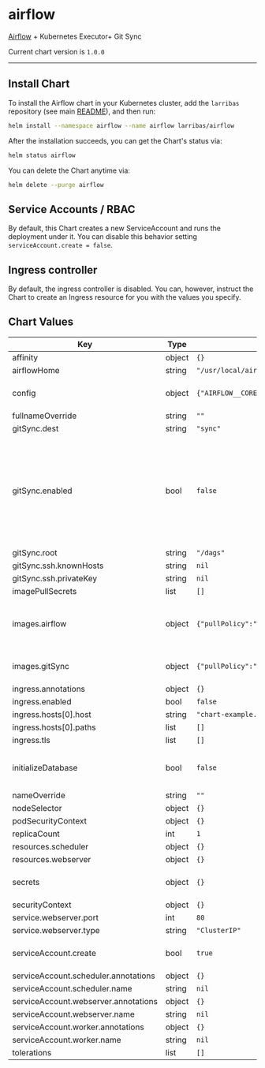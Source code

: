airflow
=======

[Airflow](https://airflow.apache.org/) + Kubernetes Executor+ Git Sync


Current chart version is `1.0.0`

---

## Install Chart

To install the Airflow chart in your Kubernetes cluster, add the `larribas` repository (see main [README](../README.md)), and then run:

```bash
helm install --namespace airflow --name airflow larribas/airflow
```


After the installation succeeds, you can get the Chart's status via:

```bash
helm status airflow
```


You can delete the Chart anytime via:

```bash
helm delete --purge airflow
```


## Service Accounts / RBAC

By default, this Chart creates a new ServiceAccount and runs the deployment under it. You can disable this behavior setting `serviceAccount.create = false`.


## Ingress controller

By default, the ingress controller is disabled. You can, however, instruct the Chart to create an Ingress resource for you with the values you specify.


## Chart Values

| Key | Type | Default | Description |
|-----|------|---------|-------------|
| affinity | object | `{}` |  |
| airflowHome | string | `"/usr/local/airflow"` | Used for mount paths |
| config | object | `{"AIRFLOW__CORE__COLORED_CONSOLE_LOG":"false","AIRFLOW__CORE__ENABLE_XCOM_PICKLING":"false","AIRFLOW__CORE__LOAD_EXAMPLES":"true","AIRFLOW__WEBSERVER__ENABLE_PROXY_FIX":"true"}` | Map of environment variables to inject via envFrom/configMapRef |
| fullnameOverride | string | `""` |  |
| gitSync.dest | string | `"sync"` |  |
| gitSync.enabled | bool | `false` | Whether or not to use a Git repository as the source of truth for the DAGs available to Airflow. When enabled, you need to specify some of the environment variables listed [here](https://github.com/kubernetes/git-sync#parameters) inside of the config value defined above |
| gitSync.root | string | `"/dags"` |  |
| gitSync.ssh.knownHosts | string | `nil` |  |
| gitSync.ssh.privateKey | string | `nil` |  |
| imagePullSecrets | list | `[]` |  |
| images.airflow | object | `{"pullPolicy":"IfNotPresent","repository":"astronomerinc/ap-airflow","tag":"1.10.7-alpine3.10"}` | The docker image to use for Airflow's webserver, scheduler and kubernetes workers |
| images.gitSync | object | `{"pullPolicy":"IfNotPresent","repository":"k8s.gcr.io/git-sync","tag":"v3.1.5"}` | The docker image to use to synchronize DAGs through Git |
| ingress.annotations | object | `{}` |  |
| ingress.enabled | bool | `false` |  |
| ingress.hosts[0].host | string | `"chart-example.local"` |  |
| ingress.hosts[0].paths | list | `[]` |  |
| ingress.tls | list | `[]` |  |
| initializeDatabase | bool | `false` | When set to true, helm will create a one-time job to initialize the database |
| nameOverride | string | `""` |  |
| nodeSelector | object | `{}` |  |
| podSecurityContext | object | `{}` |  |
| replicaCount | int | `1` |  |
| resources.scheduler | object | `{}` |  |
| resources.webserver | object | `{}` |  |
| secrets | object | `{}` | Map of environment variables to inject via envFrom/secretRef |
| securityContext | object | `{}` |  |
| service.webserver.port | int | `80` |  |
| service.webserver.type | string | `"ClusterIP"` |  |
| serviceAccount.create | bool | `true` | Specifies whether a service account should be created |
| serviceAccount.scheduler.annotations | object | `{}` |  |
| serviceAccount.scheduler.name | string | `nil` |  |
| serviceAccount.webserver.annotations | object | `{}` |  |
| serviceAccount.webserver.name | string | `nil` |  |
| serviceAccount.worker.annotations | object | `{}` |  |
| serviceAccount.worker.name | string | `nil` |  |
| tolerations | list | `[]` |  |
